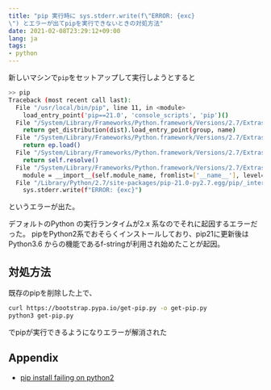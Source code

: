 ```yaml
---
title: "pip 実行時に sys.stderr.write(f\"ERROR: {exc}
\") とエラーが出てpipを実行できないときの対処方法"
date: 2021-02-08T23:29:12+09:00
lang: ja
tags:
- python
---
```


新しいマシンで`pip`をセットアップして実行しようとすると

```bash
>> pip
Traceback (most recent call last):
  File "/usr/local/bin/pip", line 11, in <module>
    load_entry_point('pip==21.0', 'console_scripts', 'pip')()
  File "/System/Library/Frameworks/Python.framework/Versions/2.7/Extras/lib/python/pkg_resources/__init__.py", line 489, in load_entry_point
    return get_distribution(dist).load_entry_point(group, name)
  File "/System/Library/Frameworks/Python.framework/Versions/2.7/Extras/lib/python/pkg_resources/__init__.py", line 2843, in load_entry_point
    return ep.load()
  File "/System/Library/Frameworks/Python.framework/Versions/2.7/Extras/lib/python/pkg_resources/__init__.py", line 2434, in load
    return self.resolve()
  File "/System/Library/Frameworks/Python.framework/Versions/2.7/Extras/lib/python/pkg_resources/__init__.py", line 2440, in resolve
    module = __import__(self.module_name, fromlist=['__name__'], level=0)
  File "/Library/Python/2.7/site-packages/pip-21.0-py2.7.egg/pip/_internal/cli/main.py", line 60
    sys.stderr.write(f"ERROR: {exc}")
```

というエラーが出た。

デフォルトのPython の実行ランタイムが2.x 系なのでそれに起因するエラーだった。
pipをPython2系でおそらくインストールしており、pip21に更新後はPython3.6 からの機能であるf-stringが利用され始めたことが起因。

## 対処方法

既存のpipを削除した上で、

```bash
curl https://bootstrap.pypa.io/get-pip.py -o get-pip.py
python3 get-pip.py
```

でpipが実行できるようになりエラーが解消された

## Appendix

- [pip install failing on python2](https://stackoverflow.com/questions/65866417/pip-install-failing-on-python2)
